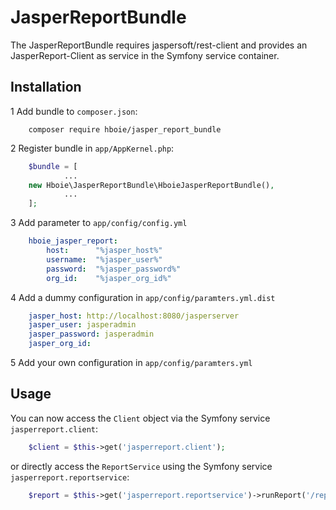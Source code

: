 # JasperReportBundle

The JasperReportBundle requires jaspersoft/rest-client and provides an JasperReport-Client as service in the Symfony service container.

## Installation

1 Add bundle to <code>composer.json</code>:
```shel
    composer require hboie/jasper_report_bundle
```
2 Register bundle in <code>app/AppKernel.php</code>:
```php
    $bundle = [
            ...
    new Hboie\JasperReportBundle\HboieJasperReportBundle(),
            ...
    ];
```
3 Add parameter to <code>app/config/config.yml</code>
```yml
    hboie_jasper_report:
        host:      "%jasper_host%"
        username:  "%jasper_user%"
        password:  "%jasper_password%"
        org_id:    "%jasper_org_id%"
```
4 Add a dummy configuration in <code>app/config/paramters.yml.dist</code>
```yml
    jasper_host: http://localhost:8080/jasperserver
    jasper_user: jasperadmin
    jasper_password: jasperadmin
    jasper_org_id:
```
5 Add your own configuration in <code>app/config/paramters.yml</code>

## Usage

You can now access the <code>Client</code> object via the Symfony service <code>jasperreport.client</code>:
```php
    $client = $this->get('jasperreport.client');
```
or directly access the <code>ReportService</code> using the Symfony service <code>jasperreport.reportservice</code>:
```php
    $report = $this->get('jasperreport.reportservice')->runReport('/reports/TestReport', 'pdf');
```
